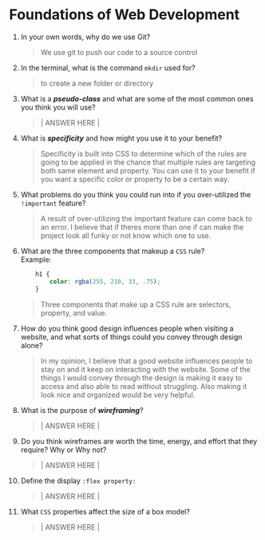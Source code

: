 # Foundations of Web Development
01. In your own words, why do we use Git?
    > We use git to push our code to a source control

02. In the terminal, what is the command `mkdir` used for?
    > to create a new folder or directory

03. What is a ***pseudo-class*** and what are some of the most common ones you think you will use?
    > | ANSWER HERE |

04. What is ***specificity*** and how might you use it to your benefit?
    > Specificity is built into CSS to determine which of the rules are going to be applied in the chance that multiple rules are targeting both same element and property. You can use it to your benefit if you want a specific color or property to be a certain way.

05. What problems do you think you could run into if you over-utilized the `!important` feature?
    > A result of over-utilizing the important feature can come back to an error. I believe that if theres more than one if can make the project look all funky or not know which one to use.

06. What are the three components that makeup a `CSS` rule? <br> Example:

    ```css
        h1 {
            color: rgba(255, 210, 33, .75);
        }
    ```

    > Three components that make up a CSS rule are selectors, property, and value.

07. How do you think good design influences people when visiting a website, and what sorts of things could you convey through design alone?
    > In my opinion, I believe that a good website influences people to stay on and it keep on interacting with the website. Some of the things I would convey through the design is making it easy to access and also able to read without struggling. Also making it look nice and organized would be very helpful.

08. What is the purpose of ***wireframing***?
    > | ANSWER HERE |

09. Do you think wireframes are worth the time, energy, and effort that they require? Why or Why not?
    > | ANSWER HERE |

10. Define the display `:flex property:`
    > | ANSWER HERE |

11. What `CSS` properties affect the size of a box model?
    > | ANSWER HERE |

